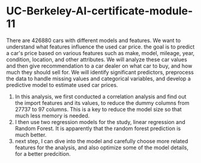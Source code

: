 # UC-Berkeley-AI-certificate-module-11
There are 426880 cars with different models and features. We want to understand what features influence the used car price. the goal is to predict a car's price based on various features such as make, model, mileage, year, condition, location, and other attributes. We will analyze these car values and then give recommendation to a car dealer on what car to buy, and how much they should sell for. We will identify significant predictors, preprocess the data to handle missing values and categorical variables, and develop a predictive model to estimate used car prices.

1. In this analysis, we first conducted a correlation analysis and find out the import features and its values, to reduce the dummy columns from 27737 to 97 columns.
This is a key to reduce the model size so that much less memory is needed.
2. I then use two regression models for the study, linear regression and Random Forest. It is apparently that the random forest prediction is much better.
3. next step, I can dive into the model and carefully choose more related features for the analysis, and also optimize some of the model details, for a better predcition.
